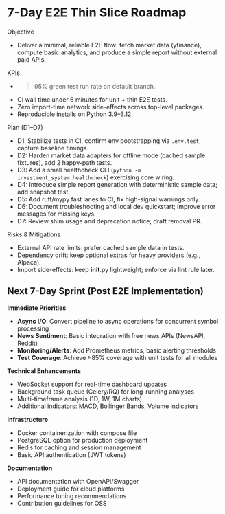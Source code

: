 # 7-Day E2E Thin Slice Roadmap

Objective
- Deliver a minimal, reliable E2E flow: fetch market data (yfinance), compute basic analytics, and produce a simple report without external paid APIs.

KPIs
- >95% green test run rate on default branch.
- CI wall time under 6 minutes for unit + thin E2E tests.
- Zero import-time network side-effects across top-level packages.
- Reproducible installs on Python 3.9–3.12.

Plan (D1–D7)
- D1: Stabilize tests in CI, confirm env bootstrapping via `.env.test`, capture baseline timings.
- D2: Harden market data adapters for offline mode (cached sample fixtures), add 2 happy-path tests.
- D3: Add a small healthcheck CLI (`python -m investment_system.healthcheck`) exercising core wiring.
- D4: Introduce simple report generation with deterministic sample data; add snapshot test.
- D5: Add ruff/mypy fast lanes to CI, fix high-signal warnings only.
- D6: Document troubleshooting and local dev quickstart; improve error messages for missing keys.
- D7: Review shim usage and deprecation notice; draft removal PR.

Risks & Mitigations
- External API rate limits: prefer cached sample data in tests.
- Dependency drift: keep optional extras for heavy providers (e.g., Alpaca).
- Import side-effects: keep __init__.py lightweight; enforce via lint rule later.

## Next 7-Day Sprint (Post E2E Implementation)

**Immediate Priorities**
- **Async I/O**: Convert pipeline to async operations for concurrent symbol processing
- **News Sentiment**: Basic integration with free news APIs (NewsAPI, Reddit)
- **Monitoring/Alerts**: Add Prometheus metrics, basic alerting thresholds
- **Test Coverage**: Achieve ≥85% coverage with unit tests for all modules

**Technical Enhancements**
- WebSocket support for real-time dashboard updates
- Background task queue (Celery/RQ) for long-running analyses
- Multi-timeframe analysis (1D, 1W, 1M charts)
- Additional indicators: MACD, Bollinger Bands, Volume indicators

**Infrastructure**
- Docker containerization with compose file
- PostgreSQL option for production deployment
- Redis for caching and session management
- Basic API authentication (JWT tokens)

**Documentation**
- API documentation with OpenAPI/Swagger
- Deployment guide for cloud platforms
- Performance tuning recommendations
- Contribution guidelines for OSS
